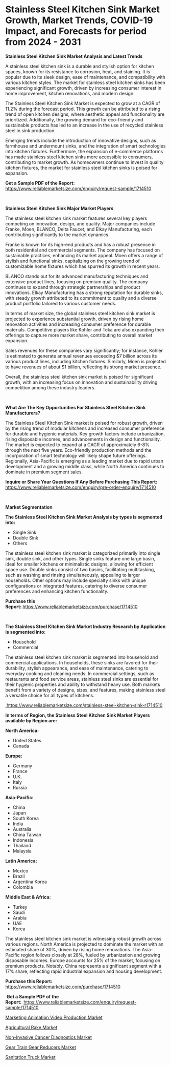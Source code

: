 <p><h1>Stainless Steel Kitchen Sink Market Growth, Market Trends, COVID-19 Impact, and Forecasts for period from 2024 - 2031</h1></p><p><strong>Stainless Steel Kitchen Sink Market Analysis and Latest Trends</strong></p>
<p><p>A stainless steel kitchen sink is a durable and stylish option for kitchen spaces, known for its resistance to corrosion, heat, and staining. It is popular due to its sleek design, ease of maintenance, and compatibility with various kitchen styles. The market for stainless steel kitchen sinks has been experiencing significant growth, driven by increasing consumer interest in home improvement, kitchen renovations, and modern design.</p><p>The Stainless Steel Kitchen Sink Market is expected to grow at a CAGR of 11.2% during the forecast period. This growth can be attributed to a rising trend of open kitchen designs, where aesthetic appeal and functionality are prioritized. Additionally, the growing demand for eco-friendly and sustainable products has led to an increase in the use of recycled stainless steel in sink production. </p><p>Emerging trends include the introduction of innovative designs, such as farmhouse and undermount sinks, and the integration of smart technologies into kitchen fixtures. Furthermore, the expansion of e-commerce platforms has made stainless steel kitchen sinks more accessible to consumers, contributing to market growth. As homeowners continue to invest in quality kitchen fixtures, the market for stainless steel kitchen sinks is poised for expansion.</p></p>
<p><strong>Get a Sample PDF of the Report:&nbsp;</strong> <a href="https://www.reliablemarketsize.com/enquiry/request-sample/1714510?utm_campaign=1261&utm_medium=2&utm_source=Github&utm_content=ia&utm_term=22102024&utm_id=stainless-steel-kitchen-sink">https://www.reliablemarketsize.com/enquiry/request-sample/1714510</a></p>
<p>&nbsp;</p>
<p><strong>Stainless Steel Kitchen Sink Major Market Players</strong></p>
<p><p>The stainless steel kitchen sink market features several key players competing on innovation, design, and quality. Major companies include Franke, Moen, BLANCO, Delta Faucet, and Elkay Manufacturing, each contributing significantly to the market dynamics.</p><p>Franke is known for its high-end products and has a robust presence in both residential and commercial segments. The company has focused on sustainable practices, enhancing its market appeal. Moen offers a range of stylish and functional sinks, capitalizing on the growing trend of customizable home fixtures which has spurred its growth in recent years.</p><p>BLANCO stands out for its advanced manufacturing techniques and extensive product lines, focusing on premium quality. The company continues to expand through strategic partnerships and product innovations. Elkay Manufacturing has a strong reputation for durable sinks, with steady growth attributed to its commitment to quality and a diverse product portfolio tailored to various customer needs.</p><p>In terms of market size, the global stainless steel kitchen sink market is projected to experience substantial growth, driven by rising home renovation activities and increasing consumer preference for durable materials. Competitive players like Kohler and Teka are also expanding their offerings to capture more market share, contributing to overall market expansion.</p><p>Sales revenues for these companies vary significantly; for instance, Kohler is estimated to generate annual revenues exceeding $7 billion across its various product lines, including kitchen fixtures. Similarly, Moen is projected to have revenues of about $1 billion, reflecting its strong market presence.</p><p>Overall, the stainless steel kitchen sink market is poised for significant growth, with an increasing focus on innovation and sustainability driving competition among these industry leaders.</p></p>
<p>&nbsp;</p>
<p><strong>What Are The Key Opportunities For Stainless Steel Kitchen Sink Manufacturers?</strong></p>
<p><p>The Stainless Steel Kitchen Sink market is poised for robust growth, driven by the rising trend of modular kitchens and increased consumer preference for durable and hygienic materials. Key growth factors include urbanization, rising disposable incomes, and advancements in design and functionality. The market is expected to expand at a CAGR of approximately 6-8% through the next five years. Eco-friendly production methods and the incorporation of smart technology will likely shape future offerings. Regionally, Asia-Pacific is emerging as a leading market due to rapid urban development and a growing middle class, while North America continues to dominate in premium segment sales.</p></p>
<p><strong>Inquire or Share Your Questions If Any Before Purchasing This Report:</strong> <a href="https://www.reliablemarketsize.com/enquiry/pre-order-enquiry/1714510?utm_campaign=1261&utm_medium=2&utm_source=Github&utm_content=ia&utm_term=22102024&utm_id=stainless-steel-kitchen-sink">https://www.reliablemarketsize.com/enquiry/pre-order-enquiry/1714510</a></p>
<p>&nbsp;</p>
<p><strong>Market Segmentation</strong></p>
<p><strong>The Stainless Steel Kitchen Sink Market Analysis by types is segmented into:</strong></p>
<p><ul><li>Single Sink</li><li>Double Sink</li><li>Others</li></ul></p>
<p><p>The stainless steel kitchen sink market is categorized primarily into single sink, double sink, and other types. Single sinks feature one large basin, ideal for smaller kitchens or minimalistic designs, allowing for efficient space use. Double sinks consist of two basins, facilitating multitasking, such as washing and rinsing simultaneously, appealing to larger households. Other options may include specialty sinks with unique configurations or integrated features, catering to diverse consumer preferences and enhancing kitchen functionality.</p></p>
<p><strong>Purchase this Report:&nbsp;</strong><a href="https://www.reliablemarketsize.com/purchase/1714510?utm_campaign=1261&utm_medium=2&utm_source=Github&utm_content=ia&utm_term=22102024&utm_id=stainless-steel-kitchen-sink">https://www.reliablemarketsize.com/purchase/1714510</a></p>
<p>&nbsp;</p>
<p><strong>The Stainless Steel Kitchen Sink Market Industry Research by Application is segmented into:</strong></p>
<p><ul><li>Household</li><li>Commercial</li></ul></p>
<p><p>The stainless steel kitchen sink market is segmented into household and commercial applications. In households, these sinks are favored for their durability, stylish appearance, and ease of maintenance, catering to everyday cooking and cleaning needs. In commercial settings, such as restaurants and food service areas, stainless steel sinks are essential for their hygienic properties and ability to withstand heavy use. Both markets benefit from a variety of designs, sizes, and features, making stainless steel a versatile choice for all types of kitchens.</p></p>
<p><a href="https://www.reliablemarketsize.com/stainless-steel-kitchen-sink-r1714510?utm_campaign=1261&utm_medium=2&utm_source=Github&utm_content=ia&utm_term=22102024&utm_id=stainless-steel-kitchen-sink">&nbsp;https://www.reliablemarketsize.com/stainless-steel-kitchen-sink-r1714510</a></p>
<p><strong>In terms of Region, the Stainless Steel Kitchen Sink Market Players available by Region are:</strong></p>
<p>
    <p> <strong> North America: </strong>
        <ul>
            <li>United States</li>
            <li>Canada</li>
        </ul>
        </p> 
    <p> <strong> Europe: </strong>
        <ul>
            <li>Germany</li>
            <li>France</li>
            <li>U.K.</li>
            <li>Italy</li>
            <li>Russia</li>
        </ul>
        </p> 
    <p> <strong> Asia-Pacific: </strong>
        <ul>
            <li>China</li>
            <li>Japan</li>
            <li>South Korea</li>
            <li>India</li>
            <li>Australia</li>
            <li>China Taiwan</li>
            <li>Indonesia</li>
            <li>Thailand</li>
            <li>Malaysia</li>
        </ul>
        </p> 
    <p> <strong> Latin America: </strong>
        <ul>
            <li>Mexico</li>
            <li>Brazil</li>
            <li>Argentina Korea</li>
            <li>Colombia</li>
        </ul>
        </p> 
    <p> <strong> Middle East & Africa: </strong>
        <ul>
            <li>Turkey</li>
            <li>Saudi</li>
            <li>Arabia</li>
            <li>UAE</li>
            <li>Korea</li>
        </ul>
    </p>
    </p>
<p><p>The stainless steel kitchen sink market is witnessing robust growth across various regions. North America is projected to dominate the market with an estimated share of 30%, driven by rising home renovations. The Asia-Pacific region follows closely at 28%, fueled by urbanization and growing disposable incomes. Europe accounts for 25% of the market, focusing on premium products. Notably, China represents a significant segment with a 17% share, reflecting rapid industrial expansion and housing development.</p></p>
<p><strong>Purchase this Report: </strong><a href="https://www.reliablemarketsize.com/purchase/1714510?utm_campaign=1261&utm_medium=2&utm_source=Github&utm_content=ia&utm_term=22102024&utm_id=stainless-steel-kitchen-sink">https://www.reliablemarketsize.com/purchase/1714510</a></p>
<p>&nbsp;<strong>Get a Sample PDF of the Report:&nbsp;&nbsp;</strong><a href="https://www.reliablemarketsize.com/enquiry/request-sample/1714510?utm_campaign=1261&utm_medium=2&utm_source=Github&utm_content=ia&utm_term=22102024&utm_id=stainless-steel-kitchen-sink">https://www.reliablemarketsize.com/enquiry/request-sample/1714510</a></p>
<p><strong></strong></p>
<p><p><a href="https://github.com/nenitafam9o0/Market-Research-Report-List-1/blob/main/marketing-animation-video-production-market.md?utm_campaign=1261&utm_medium=2&utm_source=Github&utm_content=ia&utm_term=22102024&utm_id=stainless-steel-kitchen-sink">Marketing Animation Video Production Market</a></p><p><a href="https://issuu.com/reportprime-2/docs/agricultural-rake-market-size-2030._572c87a16e552a?utm_campaign=1261&utm_medium=2&utm_source=Github&utm_content=ia&utm_term=22102024&utm_id=stainless-steel-kitchen-sink">Agricultural Rake Market</a></p><p><a href="https://www.linkedin.com/pulse/strategic-roadmap-global-non-invasive-cancer-diagnostics-market-bclpf?utm_campaign=1261&utm_medium=2&utm_source=Github&utm_content=ia&utm_term=22102024&utm_id=stainless-steel-kitchen-sink">Non-Invasive Cancer Diagnostics Market</a></p><p><a href="https://github.com/pizolina/Market-Research-Report-List-6/blob/main/gear-train-gear-reducers-market.md?utm_campaign=1261&utm_medium=2&utm_source=Github&utm_content=ia&utm_term=22102024&utm_id=stainless-steel-kitchen-sink">Gear Train Gear Reducers Market</a></p><p><a href="https://issuu.com/reportprime-2/docs/sanitation-truck-market-size-2030.p_2ba8e903c8cdcf?utm_campaign=1261&utm_medium=2&utm_source=Github&utm_content=ia&utm_term=22102024&utm_id=stainless-steel-kitchen-sink">Sanitation Truck Market</a></p></p>